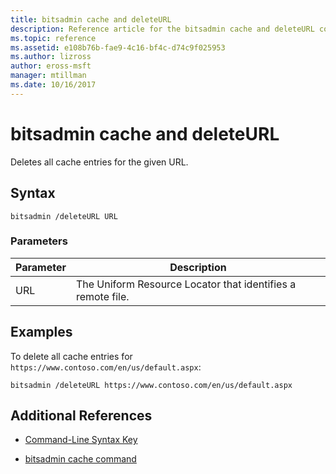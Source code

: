 ```yaml
---
title: bitsadmin cache and deleteURL
description: Reference article for the bitsadmin cache and deleteURL command, which deletes all cache entries for the given URL.
ms.topic: reference
ms.assetid: e108b76b-fae9-4c16-bf4c-d74c9f025953
ms.author: lizross
author: eross-msft
manager: mtillman
ms.date: 10/16/2017
---
```


# bitsadmin cache and deleteURL

Deletes all cache entries for the given URL.

## Syntax

```
bitsadmin /deleteURL URL
```

### Parameters

| Parameter | Description |
| -------------- | -------------- |
| URL | The Uniform Resource Locator that identifies a remote file. |

## Examples

To delete all cache entries for `https://www.contoso.com/en/us/default.aspx`:

```
bitsadmin /deleteURL https://www.contoso.com/en/us/default.aspx
```

## Additional References

- [Command-Line Syntax Key](command-line-syntax-key.md)

- [bitsadmin cache command](bitsadmin-cache.md)

